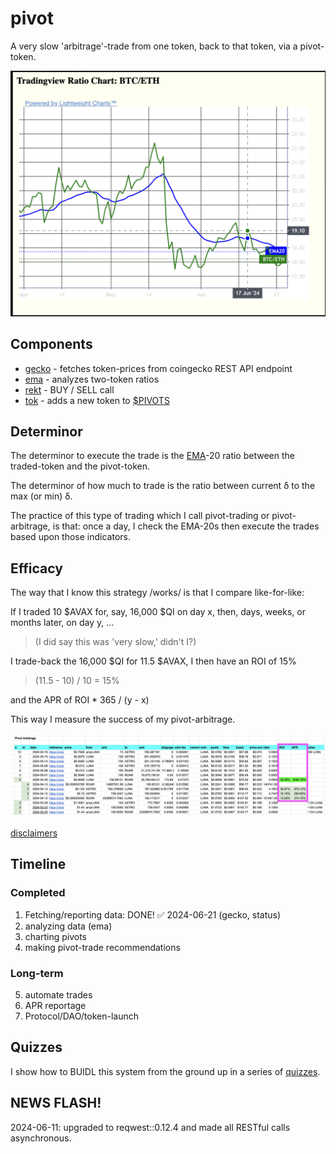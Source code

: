 # pivot

A very slow 'arbitrage'-trade from one token, back to that token, via a 
pivot-token.

![BTC/ETH EMA 20 chart](imgs/btc-eth-ema-20.png)

## Components

* [gecko](dApps/gecko) - fetches token-prices from coingecko REST API endpoint
* [ema](dApps/ema) - analyzes two-token ratios
* [rekt](dApps/rekt) - BUY / SELL call
* [tok](dApps/tok) - adds a new token to 
[$PIVOTS](../../data-files/csv/pivots.csv)

## Determinor

The determinor to execute the trade is the
[EMA](https://www.investopedia.com/terms/e/ema.asp)-20 ratio between the
traded-token and the pivot-token.

The determinor of how much to trade is the ratio between current δ to the
max (or min) δ.

The practice of this type of trading which I call pivot-trading or 
pivot-arbitrage, is that: once a day, I check the EMA-20s then execute
the trades based upon those indicators.

## Efficacy

The way that I know this strategy /works/ is that I compare like-for-like:

If I traded 10 $AVAX for, say, 16,000 $QI on day x, then, days, weeks, or 
months later, on day y, ...

> (I did say this was 'very slow,' didn't I?)

I trade-back the 16,000 $QI for 11.5 $AVAX, I then have an ROI of 15%

> (11.5 - 10) / 10 = 15%

and the APR of ROI * 365 / (y - x)

This way I measure the success of my pivot-arbitrage.

![ROIs and APRs of pivot arbitrage](imgs/pivot-rois.png)

[disclaimers](disclaimers.md)

## Timeline

### Completed

1. Fetching/reporting data: DONE! ✅ 2024-06-21 (gecko, status)
2. analyzing data (ema)
3. charting pivots
4. making pivot-trade recommendations

### Long-term

5. automate trades
6. APR reportage
7. Protocol/DAO/token-launch

## Quizzes

I show how to BUIDL this system from the ground up in a series of
[quizzes](quizzes).

## NEWS FLASH!

2024-06-11: upgraded to reqwest::0.12.4 and made all RESTful calls asynchronous.
